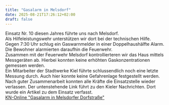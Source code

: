 ```yaml
---
title: "Gasalarm in Melsdorf"
date: 2025-08-21T17:26:12+02:00
draft: false
---
```


Einsatz Nr. 10 diesen Jahres führte uns nach Melsdorf.  
Als Hilfeleistungswehr unterstützen wir dort bei der technischen Hilfe.
Gegen 7:30 Uhr schlug ein Gaswarnmelder in einer Doppelhaushälfte Alarm. Die Bewohner alarmierten daraufhin die Feuerwehr.   
Zusammen mit der Feuerwehr Melsdorf kontrollierteren wir das Haus mittels Messgeräten ab. Hierbei konnten keine erhöhten Gaskonzentrationen gemessen werden.   
Ein Mitarbeiter der Stadtwerke Kiel führte schlussendlich noch eine letzte Messung durch. Auch hier konnte keine Gefahrenlage festgestellt werden. Nach guter Zusammenarbeit konnten alle Kräfte die Einsatzstelle wieder verlassen.
Der untenstehende Link führt zu den Kieler Nachrichten. Dort wurde ein Artikel zu dem Einsatz verfasst.  
[KN-Online "Gasalarm in Melsdorfer Dorfstraße"](http://www.kn-online.de/Lokales/Rendsburg/Keine-Gefaehrdung-Feuerwehr-rueckte-aus-zu-Gasalarm-in-Melsdorfer-Dorfstrasse)
